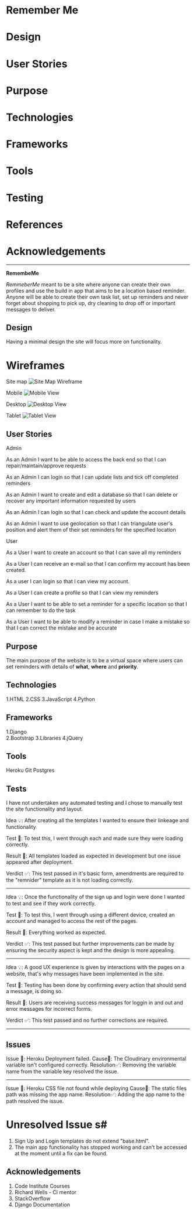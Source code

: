 # Remember Me #

# Design #
# User Stories #
# Purpose #
# Technologies #
# Frameworks #
# Tools #
# Testing #
# References #
# Acknowledgements #

---
**RemembeMe**

*RemmeberMe* meant to be a site where anyone can create their own profiles and use the build in app that aims to be a location based reminder. Anyone will be able to create their own task list, set up reminders and never forget about shopping to pick up, dry cleaning to drop off or important messages to deliver.

## Design ##

Having a minimal design the site will focus more on functionality.

# Wireframes #

Site map
![Site Map Wireframe](https://user-images.githubusercontent.com/88729876/190978319-4349250f-55b0-4777-9585-9b2038a69c9b.png)


Mobile 
![Mobile View](https://user-images.githubusercontent.com/88729876/190970214-b668f6f3-29c3-428e-893c-32950c72ad48.png)



Desktop
![Desktop View](https://user-images.githubusercontent.com/88729876/190970166-71cad197-0463-4166-97ac-e49014b61aaf.png)


Tablet
![Tablet View](https://user-images.githubusercontent.com/88729876/190970185-ca593dd2-956a-49ac-85c6-8ae3014708b5.png)




## User Stories ##

Admin

As an Admin I want to be able to access the back end so that I can repair/maintain/approve requests

As an Admin I can login so that I can update lists and tick off completed reminders

As an Admin I want to create and edit a database so that I can delete or recover any important information requested by users

As an Admin I can login so that I can check and update the account details

As an Admin I want to use geolocation so that I can triangulate user's position and alert them of their set reminders for the specified location


User

As a User I want to create an account so that I can save all my reminders

As a User I can receive an e-mail so that I can confirm my account has been created.

As a user I can login so that I can view my account.

As a User I can create a profile so that I can view my reminders

As a User I want to be able to set a reminder for a specific location so that I can remember to do the task

As a User I want to be able to modify a reminder in case I make a mistake so that I can correct the mistake and be accurate





## Purpose ##

The main purpose of the website is to be a virtual space where users can set reminders with details of **what**, **where** and **priority**.



## Technologies ##

1.HTML
2.CSS
3.JavaScript
4.Python


## Frameworks ##

1.Django  
2.Bootstrap 
3.Libraries 
4.jQuery  


## Tools ##
Heroku
Git
Postgres


## Tests ##

I have not undertaken any automated testing and I chose to manually test the site functionality and layout.

Idea 💡: After creating all the templates I wanted to ensure their linkeage and functionality

Test 📝: To test this, I went through each and made sure they were loading correctly.

Result 👷: All templates loaded as expected in development but one issue appeared after deployment.

Verdict ✅: This test passed in it's basic form, amendments are required to the "remnider" template as it is not loading correctly.

---

Idea 💡: Once the functionality of the sign up and login were done I wanted to test and see if they work correctly.

Test 📝: To test this, I went through using a different device, created an account and managed to access the rest of the pages.

Result 👷: Everything worked as expected.

Verdict ✅: This test passed but further improvements can be made by ensuring the security aspect is kept and the design is more appealing.

---

Idea 💡: A good UX experience is given by interactions with the pages on a website, that's why messages have been implemented in the site.

Test 📝: Testing has been done by confirming every action that should send a message, is doing so.

Result 👷: Users are receiving success messages for loggin in and out and error messages for incorrect forms.

Verdict ✅: This test passed and no further corrections are required.

---



## Issues ##

Issue 🐛: Heroku Deployment failed.
Cause🔧: The Cloudinary environmental variable isn't configured correctly.
Resolution✅: Removing the variable name from the variable key resolved the issue.

---

Issue 🐛: Heroku CSS file not found while deploying
Cause🔧: The static files path was missing the app name.
Resolution✅: Adding the app name to the path resolved the issue.



# Unresolved Issue s#

1. Sign Up and Login templates do not extend "base.html".
2. The main app functionality has stopped working and can't be accessed at the moment until a fix can be found.


## Acknowledgements ##
1. Code Institute Courses
2. Richard Wells - CI mentor
3. StackOverflow
4. Django Documentation

